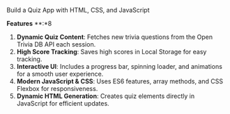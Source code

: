 Build a Quiz App with HTML, CSS, and JavaScript

**Features** **:*8
1. **Dynamic Quiz Content**: Fetches new trivia questions from the Open Trivia DB API each session.
2. **High Score Tracking**: Saves high scores in Local Storage for easy tracking.
3. **Interactive UI**: Includes a progress bar, spinning loader, and animations for a smooth user experience.
4. **Modern JavaScript & CSS**: Uses ES6 features, array methods, and CSS Flexbox for responsiveness.
5. **Dynamic HTML Generation**: Creates quiz elements directly in JavaScript for efficient updates.

